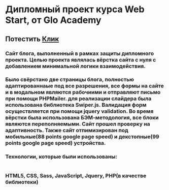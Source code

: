 # Дипломный проект курса Web Start, от Glo Academy
## Потестить [Клик](https://mediocrity.ru/telo)

### Сайт блога, выполненный в рамках защиты дипломного проекта. Целью проекта являлась вёрстка сайта с нуля с добавлением минимальной логики взаимодействия.
### Было свёрстано две страницы блога, полностью адаптированнаые под все разрешения, все формы на сайте и в модальном являются рабочиими и отправляют письмо при помощи PHPMailer. для реализации слайдера была использована библиотека Swiper.js. Валидация форм осуществляется при помощи jquery validation. Во время вёрстки была использована БЭМ-методология, все блоки являются переполняемыми. Сайт прошел проверку на адаптивность. Также сайт отпимизирован под мобильные(88 points google page speed) и декстопные(99 points google page speed) устройства.

### Технологии, которые были использованы:
#
### HTML5, CSS, Sass, JavaScript, Jquery, PHP(в качестве библиотеки) 
